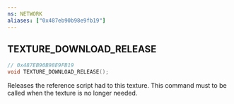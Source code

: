 ```yaml
---
ns: NETWORK
aliases: ["0x487eb90b98e9fb19"]
---
```

## TEXTURE_DOWNLOAD_RELEASE

```c
// 0x487EB90B98E9FB19
void TEXTURE_DOWNLOAD_RELEASE();
```

Releases the reference script had to this texture. This command must to be called when the texture is no longer needed.

